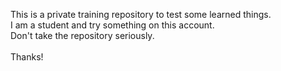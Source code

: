 This is a private training repository to test some learned things.<br>
I am a student and try something on this account.<br>
Don't take the repository seriously.<br>
<br>
Thanks! 